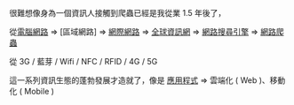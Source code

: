 很難想像身為一個資訊人接觸到爬蟲已經是我從業 1.5 年後了，

從[電腦網路](https://zh.wikipedia.org/wiki/%E8%AE%A1%E7%AE%97%E6%9C%BA%E7%BD%91%E7%BB%9C) => [區域網路] => [網際網路](https://zh.wikipedia.org/wiki/%E4%BA%92%E8%81%94%E7%BD%91) => [全球資訊網](https://zh.wikipedia.org/wiki/%E4%B8%87%E7%BB%B4%E7%BD%91) => [網路搜尋引擎](https://zh.wikipedia.org/wiki/%E7%BD%91%E7%BB%9C%E6%90%9C%E7%B4%A2%E5%BC%95%E6%93%8E) => [網路爬蟲](https://zh.wikipedia.org/wiki/%E7%B6%B2%E8%B7%AF%E7%88%AC%E8%9F%B2)

從 3G / 藍芽 / Wifi / NFC / RFID / 4G / 5G

這一系列資訊生態的蓬勃發展才造就了，像是 [應用程式](https://zh.wikipedia.org/wiki/%E5%BA%94%E7%94%A8%E7%A8%8B%E5%BA%8F) => 雲端化 ( Web )、移動化 ( Mobile )

